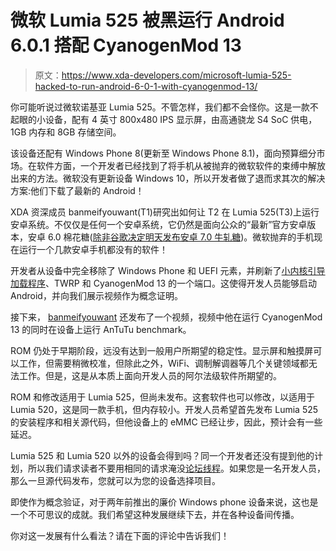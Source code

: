 # 微软 Lumia 525 被黑运行 Android 6.0.1 搭配 CyanogenMod 13

> 原文：<https://www.xda-developers.com/microsoft-lumia-525-hacked-to-run-android-6-0-1-with-cyanogenmod-13/>

你可能听说过微软诺基亚 Lumia 525。不管怎样，我们都不会怪你。这是一款不起眼的小设备，配有 4 英寸 800x480 IPS 显示屏，由高通骁龙 S4 SoC 供电，1GB 内存和 8GB 存储空间。

该设备还配有 Windows Phone 8(更新至 Windows Phone 8.1)，面向预算细分市场。在软件方面，一个开发者已经找到了将手机从被抛弃的微软软件的束缚中解放出来的方法。微软没有更新设备 Windows 10，所以开发者做了退而求其次的解决方案:他们下载了最新的 Android！

XDA 资深成员 banmeifyouwant(T1)研究出如何让 T2 在 Lumia 525(T3)上运行安卓系统。不仅仅是任何一个安卓系统，它仍然是面向公众的“最新”官方安卓版本，安卓 6.0 棉花糖([除非谷歌决定明天发布安卓 7.0 牛轧糖](http://www.xda-developers.com/xda-external-link/canadian-carrier-telus-drops-hint-for-android-7-0-releasing-on-august-22nd/))。微软抛弃的手机现在运行一个几款安卓手机都没有的软件！

开发者从设备中完全移除了 Windows Phone 和 UEFI 元素，并刷新了[小内核引导加载程序](https://developer.qualcomm.com/download/db410c/little-kernel-boot-loader-overview.pdf)、TWRP 和 CyanogenMod 13 的一个端口。这使得开发人员能够启动 Android，并向我们展示视频作为概念证明。

接下来， [banmeifyouwant](http://forum.xda-developers.com/member.php?u=7062343) 还发布了一个视频，视频中他在运行 CyanogenMod 13 的同时在设备上运行 AnTuTu benchmark。

ROM 仍处于早期阶段，远没有达到一般用户所期望的稳定性。显示屏和触摸屏可以工作，但需要稍微校准，但除此之外，WiFi、调制解调器等几个关键领域都无法工作。但是，这是从本质上面向开发人员的阿尔法级软件所期望的。

ROM 和修改适用于 Lumia 525，但尚未发布。这套软件也可以修改，以适用于 Lumia 520，这是同一款手机，但内存较小。开发人员希望首先发布 Lumia 525 的安装程序和相关源代码，但他设备上的 eMMC 已经让步，因此，预计会有一些延迟。

Lumia 525 和 Lumia 520 以外的设备会得到吗？同一个开发者还没有提到他的计划，所以我们请求读者不要用相同的请求淹没[论坛线程](http://forum.xda-developers.com/windows-phone-8/general/android-6-0-1-cm13-lumia-525-t3442630)。如果您是一名开发人员，那么一旦源代码发布，您就可以为您的设备选择项目。

即使作为概念验证，对于两年前推出的廉价 Windows phone 设备来说，这也是一个不可思议的成就。我们希望这种发展继续下去，并在各种设备间传播。

你对这一发展有什么看法？请在下面的评论中告诉我们！